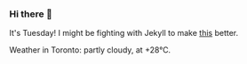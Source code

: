 ### Hi there :wave:

It's Tuesday! I might be fighting with Jekyll to make [this](https://swissclubto.github.io) better.

Weather in Toronto: partly cloudy, at +28°C.
